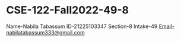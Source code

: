 # CSE-122-Fall2022-49-8
Name-Nabila Tabassum
ID-21225103347
Section-8
Intake-49
Email-nabilatabassum333@gmail.com
